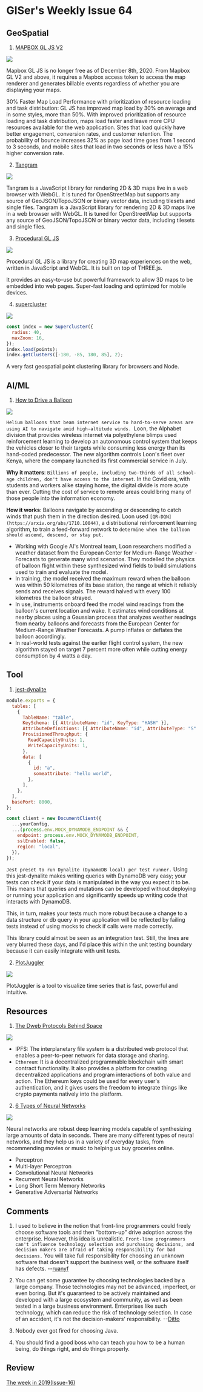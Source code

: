 # GISer's Weekly Issue 64

## GeoSpatial

1. [MAPBOX GL JS V2](https://www.mapbox.com/blog/mapbox-gl-js-v2-3d-maps-camera-api-sky-api-launch)

![](https://assets.website-files.com/5f2a93fe880654a977c51043/5fcfb4872fa0f55a8a3a85e6_Graph_mpl.png)

Mapbox GL JS is no longer free as of December 8th, 2020. From Mapbox GL V2 and above, it requires a Mapbox access token to access the map renderer and generates billable events regardless of whether you are displaying your maps.

30% Faster Map Load Performance with prioritization of resource loading and task distribution: GL JS has improved map load by 30% on average and in some styles, more than 50%. With improved prioritization of resource loading and task distribution, maps load faster and leave more CPU resources available for the web application. Sites that load quickly have better engagement, conversion rates, and customer retention. The probability of bounce increases 32% as page load time goes from 1 second to 3 seconds, and mobile sites that load in two seconds or less have a 15% higher conversion rate.

2. [Tangram](https://github.com/tangrams/tangram)

![](https://cloud.githubusercontent.com/assets/459970/7569087/8cd14df6-f7d4-11e4-8360-db31790d2bbf.png)

Tangram is a JavaScript library for rendering 2D & 3D maps live in a web browser with WebGL. It is tuned for OpenStreetMap but supports any source of GeoJSON/TopoJSON or binary vector data, including tilesets and single files. Tangram is a JavaScript library for rendering 2D & 3D maps live in a web browser with WebGL. It is tuned for OpenStreetMap but supports any source of GeoJSON/TopoJSON or binary vector data, including tilesets and single files.

3. [Procedural GL JS](https://felixpalmer.github.io/new-zealand-3d/)

![](https://raw.githubusercontent.com/felixpalmer/procedural-gl-js/main/screenshots/title.jpg)

Procedural GL JS is a library for creating 3D map experiences on the web, written in JavaScript and WebGL. It is built on top of THREE.js.

It provides an easy-to-use but powerful framework to allow 3D maps to be embedded into web pages. Super-fast loading and optimized for mobile devices.

4. [supercluster](https://github.com/mapbox/supercluster)

![](https://cloud.githubusercontent.com/assets/25395/11857351/43407b46-a40c-11e5-8662-e99ab1cd2cb7.gif)

```js
const index = new Supercluster({
  radius: 40,
  maxZoom: 16,
});
index.load(points);
index.getClusters([-180, -85, 180, 85], 2);
```

A very fast geospatial point clustering library for browsers and Node.
## AI/ML

1. [How to Drive a Balloon](https://blog.deeplearning.ai/blog/the-batch-autonomous-helium-balloons-seeing-eye-ai-muppet-models-estimate-weights-and-measures-labor-unions-fight-automation)

![](https://blog.deeplearning.ai/hubfs/LOON.gif)

`Helium balloons that beam internet service to hard-to-serve areas are using AI to navigate amid high-altitude winds. `Loon, the Alphabet division that provides wireless internet via polyethylene blimps used reinforcement learning to develop an autonomous control system that keeps the vehicles closer to their targets while consuming less energy than its hand-coded predecessor. The new algorithm controls Loon's fleet over Kenya, where the company launched its first commercial service in July.

**Why it matters**: `Billions of people, including two-thirds of all school-age children, don't have access to the internet`. In the Covid era, with students and workers alike staying home, the digital divide is more acute than ever. Cutting the cost of service to remote areas could bring many of those people into the information economy.

**How it works**: Balloons navigate by ascending or descending to catch winds that push them in the direction desired. Loon used `[QR-DQN](https://arxiv.org/abs/1710.10044)`, a distributional reinforcement learning algorithm, to train a feed-forward network to `determine when the balloon should ascend, descend, or stay put.`

- Working with Google AI's Montreal team, Loon researchers modified a weather dataset from the European Center for Medium-Range Weather - Forecasts to generate many wind scenarios. They modelled the physics of balloon flight within these synthesized wind fields to build simulations used to train and evaluate the model.
- In training, the model received the maximum reward when the balloon was within 50 kilometres of its base station, the range at which it reliably sends and receives signals. The reward halved with every 100 kilometres the balloon strayed.
- In use, instruments onboard feed the model wind readings from the balloon's current location and wake. It estimates wind conditions at nearby places using a Gaussian process that analyzes weather readings from nearby balloons and forecasts from the European Center for Medium-Range Weather Forecasts. A pump inflates or deflates the balloon accordingly.
- In real-world tests against the earlier flight control system, the new algorithm stayed on target 7 percent more often while cutting energy consumption by 4 watts a day.

## Tool

1. [jest-dynalite](https://github.com/freshollie/jest-dynalite)

```js
module.exports = {
  tables: [
    {
      TableName: "table",
      KeySchema: [{ AttributeName: "id", KeyType: "HASH" }],
      AttributeDefinitions: [{ AttributeName: "id", AttributeType: "S" }],
      ProvisionedThroughput: {
        ReadCapacityUnits: 1,
        WriteCapacityUnits: 1,
      },
      data: [
        {
          id: "a",
          someattribute: "hello world",
        },
      ],
    },
  ],
  basePort: 8000,
};

const client = new DocumentClient({
  ...yourConfig,
  ...(process.env.MOCK_DYNAMODB_ENDPOINT && {
    endpoint: process.env.MOCK_DYNAMODB_ENDPOINT,
    sslEnabled: false,
    region: "local",
  }),
});
```

`Jest preset to run Dynalite (DynamoDB local) per test runner.` Using this jest-dynalite makes writing queries with DynamoDB very easy; your tests can check if your data is manipulated in the way you expect it to be. This means that queries and mutations can be developed without deploying or running your application and significantly speeds up writing code that interacts with DynamoDB.

This, in turn, makes your tests much more robust because a change to a data structure or db query in your application will be reflected by failing tests instead of using mocks to check if calls were made correctly.

This library could almost be seen as an integration test. Still, the lines are very blurred these days, and I'd place this within the unit testing boundary because it can easily integrate with unit tests.

2. [PlotJuggler](https://github.com/facontidavide/PlotJuggler)

![](https://github.com/facontidavide/PlotJuggler/raw/main/docs/plotjuggler3.gif)

PlotJuggler is a tool to visualize time series that is fast, powerful and intuitive.

## Resources

1. [The Dweb Protocols Behind Space](https://blog.space.storage/posts/the-dweb-protocols-behind-space)

![](https://fleek-team-bucket.storage.fleek.co/thumbnails-blog/Dweb%20Stack.jpg)

- IPFS: The interplanetary file system is a distributed web protocol that enables a peer-to-peer network for data storage and sharing.
- `Ethereum`: It is a decentralized programmable blockchain with smart contract functionality. It also provides a platform for creating decentralized applications and program interactions of both value and action. The Ethereum keys could be used for every user's authentication, and it gives users the freedom to integrate things like crypto payments natively into the platform.

2. [6 Types of Neural Networks](https://lionbridge.ai/articles/6-types-of-neural-networks-every-data-scientist-must-know/)

![](https://lionbridge.ai/wp-content/uploads/2020/11/02-3.png)

Neural networks are robust deep learning models capable of synthesizing large amounts of data in seconds. There are many different types of neural networks, and they help us in a variety of everyday tasks, from recommending movies or music to helping us buy groceries online.

- Perceptron
- Multi-layer Perceptron
- Convolutional Neural Networks
- Recurrent Neural Networks
- Long Short Term Memory Networks
- Generative Adversarial Networks

## Comments

1.  I used to believe in the notion that front-line programmers could freely choose software tools and then "bottom-up" drive adoption across the enterprise. However, this idea is unrealistic. `Front-line programmers can't influence technology selection and purchasing decisions, and decision makers are afraid of taking responsibility for bad decisions.` You will take full responsibility for choosing an unknown software that doesn't support the business well, or the software itself has defects.
    --[ruanyf](https://github.com/ruanyf/weekly/blob/master/docs/issue-137.md)

2.  You can get some guarantee by choosing technologies backed by a large company. Those technologies may not be advanced, imperfect, or even boring. But it's guaranteed to be actively maintained and developed with a large ecosystem and community, as well as been tested in a large business environment. Enterprises like such technology, which can reduce the risk of technology selection. In case of an accident, it's not the decision-makers' responsibility.
    --[Ditto](https://github.com/ruanyf/weekly/blob/master/docs/issue-137.md)

3.  Nobody ever got fired for choosing Java.

4.  You should find a good boss who can teach you how to be a human being, do things right, and do things properly.

## Review

[The week in 2019(Issue-16)](https://github.com/lkcozy/weekly/blob/master/docs/2019/issue-16.md)
